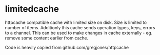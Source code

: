 # limitedcache

httpcache compatible cache with limited size on disk. Size is limited to number of items.
Additionly this cache sends operation types, keys, errors to a channel. This can be used to make changes in cache externally - eg. remove some content earlier from cache.

Code is heavily copied from  github.com/gregjones/httpcache